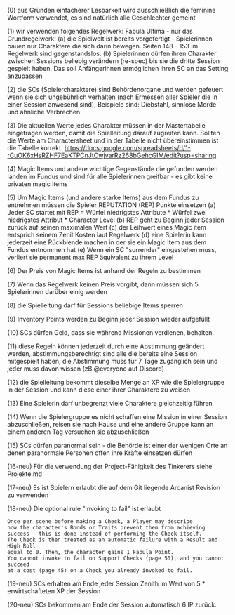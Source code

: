(0) aus Gründen einfacherer Lesbarkeit wird ausschließlich die feminine Wortform verwendet, es sind natürlich alle Geschlechter gemeint 

(1) wir verwenden folgendes Regelwerk: Fabula Ultima - nur das Grundregelwerk!
	(a) die Spielwelt ist bereits vorgefertigt - Spielerinnen bauen nur Charaktere die sich darin bewegen. Seiten 148 - 153 im Regelwerk sind gegenstandslos.
	(b) Spielerinnen dürfen ihren Charakter zwischen Sessions beliebig verändern (re-spec) bis sie die dritte Session gespielt haben. Das soll Anfängerinnen ermöglichen ihren SC an das Setting anzupassen

(2) die SCs (Spielercharaktere) sind Behördenorgane und werden gefeuert wenn sie sich ungebührlich verhalten (nach Ermessen aller Spieler die in einer Session anwesend sind), Beispiele sind: Diebstahl, sinnlose Morde und ähnliche Verbrechen.

(3) Die aktuellen Werte jedes Charakter müssen in der Mastertabelle eingetragen werden, damit die Spielleitung darauf zugreifen kann. Sollten die Werte am Charactersheet und in der Tabelle nicht übereinstimmen ist die Tabelle korrekt. https://docs.google.com/spreadsheets/d/1-rCuOK6xHsRZHF7EaKTPCnJtOwjvarRz268bGehcGIM/edit?usp=sharing

(4) Magic Items und andere wichtige Gegenstände die gefunden werden landen im Fundus und sind für alle Spielerinnen greifbar - es gibt keine privaten magic items

(5) Um Magic Items (und andere starke Items) aus dem Fundus zu entnehmen müssen die Spieler REPUTATION (REP) Punkte einsetzen
	(a) Jeder SC startet mit REP = Würfel niedrigstes Attribute * Würfel zwei niedrigstes Attribut * Character Level
	(b) REP geht zu Beginn jeder Session zurück auf seinen maximalen Wert
	(c) der Leihwert eines Magic item entsprich seinem Zenit Kosten laut Regelwerk
	(d) eine Spielerin kann jederzeit eine Rückblende machen in der sie ein Magic Item aus dem Fundus entnommen hat
	(e) Wenn ein SC "surrender" eingestehen muss, verliert sie permanent max REP äquivalent zu ihrem Level
	
(6) Der Preis von Magic Items ist anhand der Regeln zu bestimmen

(7) Wenn das Regelwerk keinen Preis vorgibt, dann müssen sich 5 Spielerinnen darüber einig werden

(8) die Spielleitung darf für Sessions beliebige Items sperren

(9) Inventory Points werden zu Beginn jeder Session wieder aufgefüllt

(10) SCs dürfen Geld, dass sie während Missionen verdienen, behalten.

(11) diese Regeln können jederzeit durch eine Abstimmung geändert werden, abstimmungsberechtigt sind alle die bereits eine Session mitgespielt haben, die Abstimmung muss für 7 Tage zugänglich sein und jeder muss davon wissen (zB @everyone auf Discord)

(12) die Spielleitung bekommt dieselbe Menge an XP wie die Spielergruppe in der Session und kann diese einer ihrer Charaktere zu weisen

(13) Eine Spielerin darf unbegrenzt viele Charaktere gleichzeitig führen

(14) Wenn die Spielergruppe es nicht schaffen eine Mission in einer Session abzuschließen, reisen sie nach Hause und eine andere Gruppe kann an einem anderen Tag versuchen sie abzuschließen

(15) SCs dürfen paranormal sein - die Behörde ist einer der wenigen Orte an denen paranormale Personen offen ihre Kräfte einsetzen dürfen

(16-neu) Für die verwendung der Project-Fähigkeit des Tinkerers siehe Projekte.md

(17-neu) Es ist Spielern erlaubt die auf dem Git liegende Arcanist Revision zu verwenden

(18-neu) Die optional rule "Invoking to fail" ist erlaubt

	Once per scene before making a Check, a Player may describe
	how the character's Bonds or Traits prevent them from achieving
	success - this is done instead of performing the Check itself.
	The Check is then treated as an automatic failure with a Result and High Roll
	equal to 0. Then, the character gains 1 Fabula Point.
	You cannot invoke to fail on Support Checks (page 50), and you cannot succeed
	at a cost (page 45) on a Check you already invoked to fail.

(19-neu) SCs erhalten am Ende jeder Session Zenith im Wert von 5 * erwirtschafteten XP der Session

(20-neu) SCs bekommen am Ende der Session automatisch 6 IP zurück.
